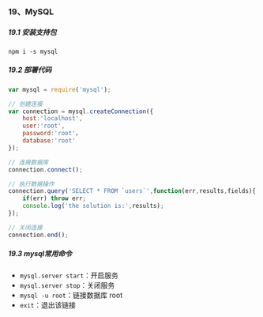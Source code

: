 ### 19、MySQL

##### 19.1 安装支持包

```shell
npm i -s mysql
```



##### 19.2 部署代码

```javascript
var mysql = require('mysql');

// 创建连接
var connection = mysql.createConnection({
    host:'localhost',
    user:'root',
    password:'root'，
    database:'root'
});

// 连接数据库
connection.connect();

// 执行数据操作
connection.query('SELECT * FROM `users`',function(err,results,fields){
    if(err) throw err;
    console.log('the solution is:',results);
}); 

// 关闭连接
connection.end();
```



##### 19.3 mysql常用命令

- `mysql.server start`：开启服务
- `mysql.server stop`：关闭服务
- `mysql -u root`：链接数据库 root
- `exit`：退出该链接

